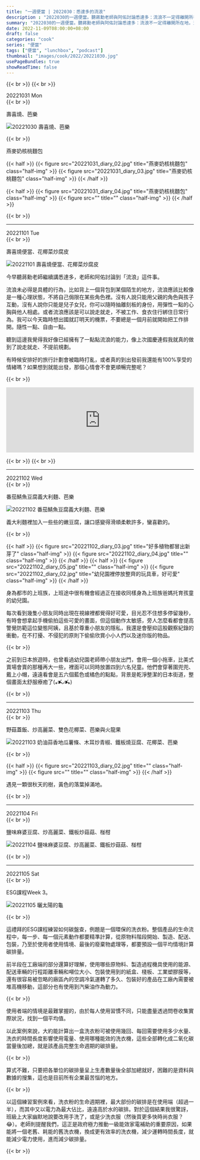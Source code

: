 ```yaml
---
title: "一週便當 | 2022030：悉達多的流浪"
description : "2022030的一週便當。聽蔣勳老師與阿佑討論悉達多：流浪不一定得離開所在地，流浪可以是情緒，流浪可以是眼光，流浪可以是一種狀態。"
summary: "2022030的一週便當。聽蔣勳老師與阿佑討論悉達多：流浪不一定得離開所在地，流浪可以是情緒，流浪可以是眼光，流浪可以是一種狀態。"
date: 2022-11-09T08:00:00+08:00
draft: false
categories: "cook"
series: "便當"
tags: ["便當", "lunchbox", "podcast"]
thumbnail: "images/cook/2022/20221030.jpg"
usePageBundles: true
showReadTime: false
---
```


{{< br >}}
{{< br >}}
<div class="border-item"><span>20221031 Mon</span></div>
{{< br >}}

壽喜燒、芭樂

![20221030 壽喜燒、芭樂](20221031_diary_01.jpg)

{{< br >}}

燕麥奶核桃麵包

{{< half >}}
{{< figure src="20221031_diary_02.jpg" title="燕麥奶核桃麵包" class="half-img" >}}
{{< figure src="20221031_diary_03.jpg" title="燕麥奶核桃麵包" class="half-img" >}}
{{< /half >}}

{{< half >}}
{{< figure src="20221031_diary_04.jpg" title="燕麥奶核桃麵包" class="half-img" >}}
{{< figure src="" title="" class="half-img" >}}
{{< /half >}}


{{< br >}}

---
<div class="border-item"><span>20221101 Tue</span></div>
{{< br >}}

壽喜燒便當、花椰菜炒腐皮

![20221101 壽喜燒便當、花椰菜炒腐皮](20221101_diary_01.jpg)

今早聽蔣勳老師繼續講悉達多，老師和阿佑討論到「流浪」這件事。

流浪未必得是具體的行為，比如背上一個背包到某個陌生的地方，流浪應該比較像是一種心理狀態，不將自己侷限在某些角色裡。沒有人說只能用父親的角色與孩子互動，沒有人說你只能是兒子女兒，你可以隨時抽離刻板的身份，用彈性一點的心胸與他人相處。或者流浪應該是可以說走就走，不被工作、食衣住行綁住日常行為。我可以今天臨時想出國就訂明天的機票，不要總是一個月前就開始把工作排開。隨性一點、自由一點。

聽到這邊我覺得我好像已經擁有了一點點流浪的能力，像上次國慶連假我就真的做到了說走就走、不提前規劃。

有時候安排好的旅行計劃會被臨時打亂，或者真的到出發前我還能有100%享受的情緒嗎？如果想到就能出發，那個心情會不會更順暢完整呢？

{{< br >}}
<iframe title="蔣勳_美的沉思 回來認識自己-談流浪者之歌-悉達多｜年少時的自己" allow="autoplay *; encrypted-media *; fullscreen *; clipboard-write" frameborder="0" height="175" style="width:100%;max-width:660px;overflow:hidden;background:transparent;" sandbox="allow-forms allow-popups allow-same-origin allow-scripts allow-storage-access-by-user-activation allow-top-navigation-by-user-activation" src="https://embed.podcasts.apple.com/tw/podcast/ep52-%E8%AB%87%E6%B5%81%E6%B5%AA%E8%80%85%E4%B9%8B%E6%AD%8C-%E6%82%89%E9%81%94%E5%A4%9A-%E5%B9%B4%E5%B0%91%E6%99%82%E7%9A%84%E8%87%AA%E5%B7%B1/id1587317578?i=1000584210692"></iframe>

{{< br >}}
{{< br >}}

---
<div class="border-item"><span>20221102 Wed</span></div>
{{< br >}}

番茄鯖魚豆腐義大利麵、芭樂

![20221102 番茄鯖魚豆腐義大利麵、芭樂](20221102_diary_01.jpg)

義大利麵裡加入一些些的嫩豆腐，讓口感變得滑順柔軟許多，蠻喜歡的。

{{< br >}}

{{< half >}}
{{< figure src="20221102_diary_03.jpg" title="好多植物都冒出新芽了" class="half-img" >}}
{{< figure src="20221102_diary_04.jpg" title="" class="half-img" >}}
{{< /half >}}
{{< half >}}
{{< figure src="20221102_diary_05.jpg" title="" class="half-img" >}}
{{< figure src="20221102_diary_02.jpg" title="幼兒園裡停放整齊的玩具車，好可愛" class="half-img" >}}
{{< /half >}}

身為都市的上班族，上班途中很有機會經過正在接收同樣身為上班族爸媽托育孩童的幼兒園。

每次看到幾隻小朋友同時出現在視線裡都覺得好可愛，目光忍不住想多停留幾秒，有時會想拿起手機偷拍這些可愛的畫面，但這個動作太敏感，旁人怎麼看都會提高警覺防範這位變態阿姨，且基於尊重小朋友的隱私，我還是會壓抑這股觀察紀錄的衝動，在不打擾、不侵犯的原則下偷偷欣賞小小人們以及迷你版的物品。

{{< br >}}

之前到日本旅遊時，也曾看過幼兒園老師帶小朋友出門，會用一個小拖車，比美式賣場會賣的那種再大一些，裡面可以同時放置四到六名兒童。他們會穿著圍兜兜、戴上小帽，遠遠看會是五六個藍色或橘色的點點，背景是乾淨整潔的日本街道，整個畫面太舒服療癒了(⁎⁍̴̛ᴗ⁍̴̛⁎)


{{< br >}}

---
<div class="border-item"><span>20221103 Thu</span></div>
{{< br >}}

野菇蓋飯、炒高麗菜、雙色花椰菜、芭樂與火龍果

![20221103 奶油蒜香地瓜薯條、木耳炒青椒、鐵板燒豆腐、花椰菜、芭樂](20221103_diary_01.jpg)

{{< br >}}

{{< half >}}
{{< figure src="20221103_diary_02.jpg" title="" class="half-img" >}}
{{< figure src="" title="" class="half-img" >}}
{{< /half >}}

遇見一顆很秋天的樹，黃色的落葉掉滿地。

{{< br >}}

---
<div class="border-item"><span>20221104 Fri</span></div>
{{< br >}}

鹽味麻婆豆腐、炒高麗菜、鐵板炒菇菇、椪柑

![20221104 鹽味麻婆豆腐、炒高麗菜、鐵板炒菇菇、椪柑](20221104_diary_01.jpg)

{{< br >}}

---
<div class="border-item"><span>20221105 Sat</span></div>
{{< br >}}

ESG課程Week 3。

![20221105 曬太陽的龜](20221105_diary_01.jpg)

{{< br >}}

這禮拜的ESG課程練習如何碳盤查，例題是一個環保的洗衣粉。整個產品的生命流程中，每一步、每一個元素動作都要精準計算，從原物料階段開始、製造、配送、包裝，乃至於使用者使用情境、最後的廢棄物處理等，都要預設一個平均情境計算碳排量。

前半段在工廠端的部分還算好理解，使用哪些原物料、製造過程機具使用的能源、配送車輛的行程距離車輛和噸位大小、包裝使用到的紙盒、棧板、工業塑膠膜等，還有很容易被忽略的廠區內的空調冷氣運轉了多久、包裝好的產品在工廠內需要被堆高機移動，這部分也有使用到汽柴油作為動力。

{{< br >}}

使用者端的情境是最難掌握的，由於每人使用習慣不同，只能盡量透過問卷收集實際狀況，找到一個平均值。

以此案例來說，大約能計算出一盒洗衣粉可被使用幾回、每回需要使用多少水量、洗衣的時間長度影響使用電量、使用哪種能效的洗衣機，這些全部轉化成二氧化碳當量後加總，就是該產品完整生命週期的碳排量。

{{< br >}}

算式不難，只要把各單位的碳排量呈上生產數量後全部加總就好，困難的是資料與數據的搜集，這也是目前所有企業最苦惱的地方。

{{< br >}}

以這個練習案例來看，洗衣粉的生命週期裡，最大部份的碳排是在使用端（超過一半），而其中又以電力為最大佔比，遠遠高於水的碳排。對於這個結果我很驚訝，班級上大家幽默地說要改用手洗了，或是少洗衣服（然後買更多快時尚衣服？😂）。老師則提醒我們，這正是政府極力推動一級能效家電補助的重要原因，如果能將一個老舊、耗能的舊洗衣機，換成更有效率的洗衣機，減少運轉時間長度，就能減少電力使用，進而減少碳排量。

{{< br >}}
